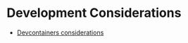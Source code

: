 # Development Considerations

- [Devcontainers considerations](/product/development/considerations/devcontainers-considerations)